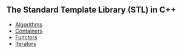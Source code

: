 ## The Standard Template Library (STL) in C++

- [Algorithms](https://github.com/tridibsamanta/CPP_STL/tree/master/Algorithms)
- [Containers](https://github.com/tridibsamanta/CPP_STL/tree/master/Containers)
- [Functors](https://github.com/tridibsamanta/CPP_STL/tree/master/Functors)
- [Iterators](https://github.com/tridibsamanta/CPP_STL/tree/master/Iterators)
